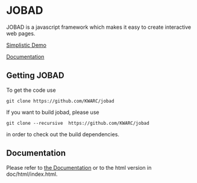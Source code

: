 # JOBAD

JOBAD is a javascript framework which makes it easy to create interactive web pages. 

[Simplistic Demo](http://kwarc.github.com/jobad/examples/release.html)


[Documentation](http://kwarc.github.com/jobad/)


## Getting JOBAD
To get the code use 

    git clone https://github.com/KWARC/jobad
    
If you want to build jobad, please use

    git clone --recursive  https://github.com/KWARC/jobad
    
in order to check out the build dependencies. 

## Documentation
Please refer to [the Documentation](doc/md/index.md) or to the html version in doc/html/index.html. 

